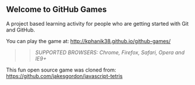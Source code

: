 ## Welcome to GitHub Games

A project based learning activity for people who are getting started with Git and GitHub.

You can play the game at: http://kphanik38.github.io/github-games/

>> _*SUPPORTED BROWSERS*: Chrome, Firefox, Safari, Opera and IE9+_

This fun open source game was cloned from: https://github.com/jakesgordon/javascript-tetris
